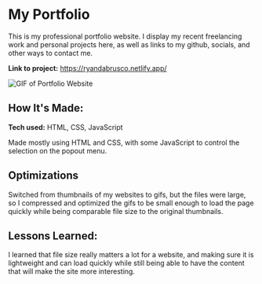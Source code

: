 # My Portfolio
This is my professional portfolio website.  I display my recent freelancing work and personal projects here, as well as links to my github, socials, and other ways to contact me. 

**Link to project:** https://ryandabrusco.netlify.app/

![GIF of Portfolio Website](https://i.ibb.co/rMG6Xbs/ezgif-com-gif-maker-1.gif)

## How It's Made:

**Tech used:** HTML, CSS, JavaScript

Made mostly using HTML and CSS, with some JavaScript to control the selection on the popout menu. 

## Optimizations

Switched from thumbnails of my websites to gifs, but the files were large, so I compressed and optimized the gifs to be small enough to load the page quickly while being comparable file size to the original thumbnails. 

## Lessons Learned:

I learned that file size really matters a lot for a website, and making sure it is lightweight and can load quickly while still being able to have the content that will make the site more interesting.  


